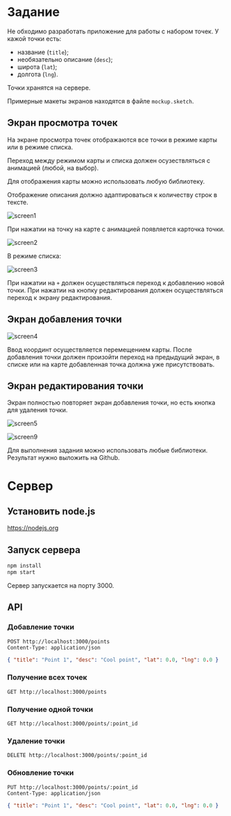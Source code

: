 # Задание

Не обходимо разработать приложение для работы с набором точек. 
У кажой точки есть:

 - название (`title`);
 - необязательно описание (`desc`);
 - широта (`lat`);
 - долгота (`lng`).

Точки хранятся на сервере.

Примерные макеты экранов находятся в файле `mockup.sketch`.

## Экран просмотра точек

На экране просмотра точек отображаются все точки в режиме карты 
или в режиме списка.

Переход между режимом карты и списка должен осузествляться с
анимацией (любой, на выбор).

Для отображения карты можно использовать любую библиотеку.

Отображение описания должно адаптироваться к количеству строк
в тексте.

![screen1](images/screen1.png)

При нажатии на точку на карте с анимацией появляется
карточка точки.

![screen2](images/screen2.png)

В режиме списка:

![screen3](images/screen3.png)

При нажатии на `+` должен осуществляться переход к добавлению
новой точки. При нажатии на кнопку редактирования должен
осуществляться переход к экрану редактирования.

## Экран добавления точки

![screen4](images/screen7.png)

Ввод координт осуществляется перемещением карты.
После добавления точки должен произойти переход на предыдущий
экран, в списке или на карте добавленная точка должна
уже присутствовать.

## Экран редактирования точки

Экран полностью повторяет экран добавления точки, но есть
кнопка для удаления точки.

![screen5](images/screen8.png)


![screen9](images/screen9.png)

Для выполнения задания можно использовать любые библиотеки.
Результат нужно выложить на Github.

# Сервер
## Установить node.js

https://nodejs.org

## Запуск сервера

```bash
npm install
npm start
```

Сервер запускается на порту 3000.

## API
### Добавление точки

```
POST http://localhost:3000/points
Content-Type: application/json
```

```json
{ "title": "Point 1", "desc": "Cool point", "lat": 0.0, "lng": 0.0 }
```

### Получение всех точек

```
GET http://localhost:3000/points
```

### Получение одной точки

```
GET http://localhost:3000/points/:point_id
```

### Удаление точки

```
DELETE http://localhost:3000/points/:point_id
```

### Обновление точки

```
PUT http://localhost:3000/points/:point_id
Content-Type: application/json
```

```json
{ "title": "Point 1", "desc": "Cool point", "lat": 0.0, "lng": 0.0 }
```
